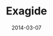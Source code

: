 ---
layout: post
title: "Exagide"
date: 2014-03-07
categories: [Masuda]
image: http://www.pokepedia.fr/images/archive/8/87/20131020153011%21Exagide-XY.png
caught: Monorpale
location: Route 7
level: oeuf
version: X
---
